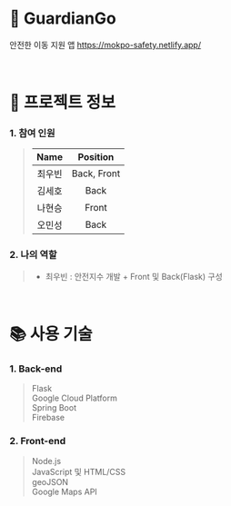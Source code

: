 # 🛫 GuardianGo

안전한 이동 지원 앱
https://mokpo-safety.netlify.app/

<br />

# 📃 프로젝트 정보

### 1. 참여 인원

> |                    Name                    |  Position   |
> | :----------------------------------------: | :---------: |
> | 최우빈 | Back, Front |
> |   김세호   |    Back     |
> |     나현승     |    Front     |
> |    오민성     |    Back     |

### 2. 나의 역할

> - 최우빈 : 안전지수 개발 + Front 및 Back(Flask) 구성

<br />

# 📚 사용 기술

### 1. Back-end

  > Flask  
  > Google Cloud Platform  
  > Spring Boot  
  > Firebase  

### 2. Front-end

  > Node.js  
  > JavaScript 및 HTML/CSS  
  > geoJSON  
  > Google Maps API  

<br />
